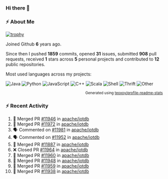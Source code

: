 ### Hi there 👋

### :zap: About Me

[![trophy](https://github-profile-trophy.vercel.app/?username=HTHou&theme=onedark)](https://github.com/ryo-ma/github-profile-trophy)
   
Joined Github **6** years ago.

Since then I pushed **1859** commits, opened **31** issues, submitted **908** pull requests, received **1** stars across **5** personal projects and contributed to **12** public repositories.

Most used languages across my projects:

![Java](https://img.shields.io/static/v1?style=flat-square&label=%E2%A0%80&color=555&labelColor=%23b07219&message=Java%EF%B8%B195.4%25)
![Python](https://img.shields.io/static/v1?style=flat-square&label=%E2%A0%80&color=555&labelColor=%233572A5&message=Python%EF%B8%B11.2%25)
![JavaScript](https://img.shields.io/static/v1?style=flat-square&label=%E2%A0%80&color=555&labelColor=%23f1e05a&message=JavaScript%EF%B8%B10.7%25)
![C++](https://img.shields.io/static/v1?style=flat-square&label=%E2%A0%80&color=555&labelColor=%23f34b7d&message=C%2B%2B%EF%B8%B10.5%25)
![Scala](https://img.shields.io/static/v1?style=flat-square&label=%E2%A0%80&color=555&labelColor=%23c22d40&message=Scala%EF%B8%B10.4%25)
![Shell](https://img.shields.io/static/v1?style=flat-square&label=%E2%A0%80&color=555&labelColor=%2389e051&message=Shell%EF%B8%B10.3%25)
![Thrift](https://img.shields.io/static/v1?style=flat-square&label=%E2%A0%80&color=555&labelColor=%23D12127&message=Thrift%EF%B8%B10.3%25)
![Other](https://img.shields.io/static/v1?style=flat-square&label=%E2%A0%80&color=555&labelColor=%23ededed&message=Other%EF%B8%B10.8%25)

<p align="right"><sub>Generated using <a href="https://github.com/marketplace/actions/profile-readme-stats">teoxoy/profile-readme-stats</a></sub></p>


<!--![](https://github.com/HTHou/HTHou/blob/output/github-contribution-grid-snake.svg)-->

<!--![Haonan Hou's github stats](https://github-readme-stats.vercel.app/api?username=HTHou&count_private=true&show_icons=true&theme=onedark)-->

<!--![Haonan Hou's wakatime stats](https://github-readme-stats.vercel.app/api/wakatime?username=HTHou&layout=compact&theme=onedark)-->

<!--![Top Langs](https://github-readme-stats.vercel.app/api/top-langs/?username=HTHou&theme=onedark&layout=compact)-->

### :zap: Recent Activity
<!--START_SECTION:activity-->
1. 🎉 Merged PR [#11946](https://github.com/apache/iotdb/pull/11946) in [apache/iotdb](https://github.com/apache/iotdb)
2. 🎉 Merged PR [#11972](https://github.com/apache/iotdb/pull/11972) in [apache/iotdb](https://github.com/apache/iotdb)
3. 🗣 Commented on [#11981](https://github.com/apache/iotdb/issues/11981#issuecomment-1911559906) in [apache/iotdb](https://github.com/apache/iotdb)
4. 🗣 Commented on [#11952](https://github.com/apache/iotdb/issues/11952#issuecomment-1911364481) in [apache/iotdb](https://github.com/apache/iotdb)
5. 🎉 Merged PR [#11887](https://github.com/apache/iotdb/pull/11887) in [apache/iotdb](https://github.com/apache/iotdb)
6. ❌ Closed PR [#11964](https://github.com/apache/iotdb/pull/11964) in [apache/iotdb](https://github.com/apache/iotdb)
7. 🎉 Merged PR [#11960](https://github.com/apache/iotdb/pull/11960) in [apache/iotdb](https://github.com/apache/iotdb)
8. 🎉 Merged PR [#11948](https://github.com/apache/iotdb/pull/11948) in [apache/iotdb](https://github.com/apache/iotdb)
9. 🎉 Merged PR [#11959](https://github.com/apache/iotdb/pull/11959) in [apache/iotdb](https://github.com/apache/iotdb)
10. 🎉 Merged PR [#11938](https://github.com/apache/iotdb/pull/11938) in [apache/iotdb](https://github.com/apache/iotdb)
<!--END_SECTION:activity-->

<!--
**HTHou/HTHou** is a ✨ _special_ ✨ repository because its `README.md` (this file) appears on your GitHub profile.

Here are some ideas to get you started:

- 🔭 I’m currently working on ...
- 🌱 I’m currently learning ...
- 👯 I’m looking to collaborate on ...
- 🤔 I’m looking for help with ...
- 💬 Ask me about ...
- 📫 How to reach me: ...
- 😄 Pronouns: ...
- ⚡ Fun fact: ...
-->
